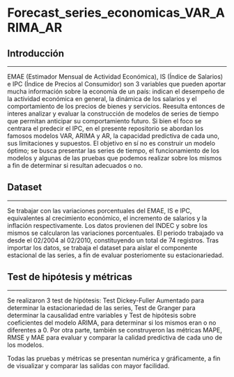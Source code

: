 # Forecast_series_economicas_VAR_ARIMA_AR
## **Introducción**
---
EMAE (Estimador Mensual de Actividad Económica), IS (Índice de Salarios) e IPC (Índice de Precios al Consumidor) son 3 variables que pueden aportar mucha información sobre la economía de un país: indican el desempeño de la actividad económica en general, la dinámica de los salarios y el comportamiento de los precios de bienes y servicios. Reesulta entonces de interes analizar y evaluar la construcción de modelos de series de tiempo que permitan anticipar su comportamiento futuro. Si bien el foco se centrara el predecir el IPC, en el presente repositorio se abordan los famosos modelos VAR, ARIMA y AR, la capacidad predictiva de cada uno, sus limitaciones y supuestos. El objetivo en sí no es construir un modelo óptimo; se busca presentar las series de tiempo, el funcionamiento de los modelos y algunas de las pruebas que podemos realizar sobre los mismos a fin de determinar si resultan adecuados o no.

## **Dataset**
---
Se trabajar con las variaciones porcentuales del EMAE, IS e IPC, equivalentes al crecimiento económico, el incremento de salarios y la inflación respectivamente. Los datos provienen del INDEC y sobre los mismos se calcularon las variaciones porcentuales. El periodo trabajado va desde el 02/2004 al 02/2010, constituyendo un total de 74 registros. Tras importar los datos, se trabaja el dataset para aislar el componente estacional de las series, a fin de evaluar posteriomente su estacionariedad.

## **Test de hipótesis y métricas**
---

Se realizaron 3 test de hipótesis: Test Dickey-Fuller Aumentado para determinar la estacionariedad de las series, Test de Granger para determinar la causalidad entre variables y Test de hipótesis sobre coeficientes del modelo ARIMA, para determinar si los mismos eran o no diferentes a 0. Por otra parte, también se construyeron las métricas MAPE, RMSE y MAE para evaluar y comparar la calidad predictiva de cada uno de los modelos. 

Todas las pruebas y métricas se presentan numérica y gráficamente, a fin de visualizar y comparar las salidas con mayor facilidad.


